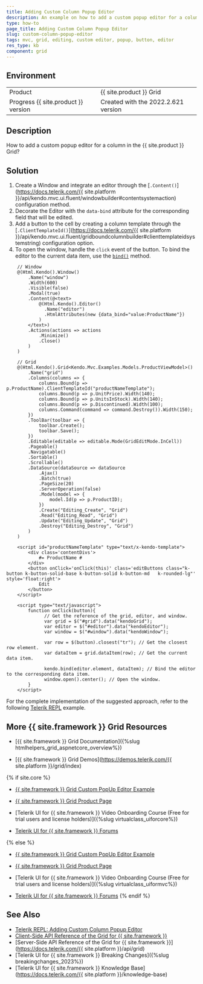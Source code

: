 ```yaml
---
title: Adding Custom Column Popup Editor
description: An example on how to add a custom popup editor for a column in the {{ site.product }} Grid.
type: how-to
page_title: Adding Custom Column Popup Editor
slug: custom-column-popup-editor
tags: mvc, grid, editing, custom editor, popup, button, editor
res_type: kb
component: grid
---
```


## Environment

<table>
 <tr>
  <td>Product</td>
  <td>{{ site.product }} Grid</td>
 </tr>
 <tr>
  <td>Progress {{ site.product }} version</td>
  <td>Created with the 2022.2.621 version</td>
 </tr>
</table>

## Description

How to add a custom popup editor for a column in the {{ site.product }} Grid?

## Solution

1. Create a Window and integrate an editor through the [`.Content()`](https://docs.telerik.com/{{ site.platform }}/api/kendo.mvc.ui.fluent/windowbuilder#contentsystemaction) configuration method.
1. Decorate the Editor with the `data-bind` attribute for the corresponding field that will be edited.
1. Add a button to the cell by creating a column template through the [`.ClientTemplateId()`](https://docs.telerik.com/{{ site.platform }}/api/kendo.mvc.ui.fluent/gridboundcolumnbuilder#clienttemplateidsystemstring) configuration option.
1. To open the window, handle the `click` event of the button. To bind the editor to the current data item, use the [`bind()`](https://docs.telerik.com/kendo-ui/api/javascript/kendo/methods/bind) method.

```Razor Index.cshtml
    // Window
    @(Html.Kendo().Window()
        .Name("window")
        .Width(600)
        .Visible(false)
        .Modal(true)
        .Content(@<text>
            @(Html.Kendo().Editor()
              .Name("editor")
              .HtmlAttributes(new {data_bind="value:ProductName"})
            ) 
        </text>)
        .Actions(actions => actions
            .Minimize()
            .Close()
        )
    )

    // Grid
    @(Html.Kendo().Grid<Kendo.Mvc.Examples.Models.ProductViewModel>()
        .Name("grid")
        .Columns(columns => {
            columns.Bound(p => p.ProductName).ClientTemplateId("productNameTemplate");
            columns.Bound(p => p.UnitPrice).Width(140);
            columns.Bound(p => p.UnitsInStock).Width(140);
            columns.Bound(p => p.Discontinued).Width(100);
            columns.Command(command => command.Destroy()).Width(150);
        })
        .ToolBar(toolbar => {
            toolbar.Create();
            toolbar.Save();
        })
        .Editable(editable => editable.Mode(GridEditMode.InCell))
        .Pageable()
        .Navigatable()
        .Sortable()
        .Scrollable()
        .DataSource(dataSource => dataSource
            .Ajax()
            .Batch(true)
            .PageSize(20)
            .ServerOperation(false)
            .Model(model => {
                model.Id(p => p.ProductID);
            })
            .Create("Editing_Create", "Grid")
            .Read("Editing_Read", "Grid")
            .Update("Editing_Update", "Grid")
            .Destroy("Editing_Destroy", "Grid")
        )
    )
```
```JS script.js
    <script id="productNameTemplate" type="text/x-kendo-template">
        <div class='contentDivs'>
            #= ProductName #
        </div>
        <button onClick='onClick(this)' class='editButtons class="k-button k-button-solid-base k-button-solid k-button-md   k-rounded-lg"' style='float:right'>
            Edit
        </button>
    </script> 

    <script type="text/javascript">
        function onClick(button){
              // Get the reference of the grid, editor, and window.
              var grid = $("#grid").data("kendoGrid");
              var editor = $("#editor").data("kendoEditor");
              var window = $("#window").data("kendoWindow");
        
              var row = $(button).closest("tr"); // Get the closest row element.
              var dataItem = grid.dataItem(row); // Get the current data item.
        
              kendo.bind(editor.element, dataItem); // Bind the editor to the corresponding data item.
              window.open().center(); // Open the window.
        }    
    </script>
```

For the complete implementation of the suggested approach, refer to the following [Telerik REPL](https://netcorerepl.telerik.com/GmuhlHvr25ivNIAS51) example.

## More {{ site.framework }} Grid Resources

* [{{ site.framework }} Grid Documentation]({%slug htmlhelpers_grid_aspnetcore_overview%})

* [{{ site.framework }} Grid Demos](https://demos.telerik.com/{{ site.platform }}/grid/index)

{% if site.core %}
* [{{ site.framework }} Grid Custom PopUp Editor Example](https://github.com/telerik/ui-for-aspnet-core-examples/blob/master/Telerik.Examples.Mvc/Telerik.Examples.Mvc/Views/Grid/CustomPopUpEditor.cshtml)

* [{{ site.framework }} Grid Product Page](https://www.telerik.com/aspnet-core-ui/grid)

* [Telerik UI for {{ site.framework }} Video Onboarding Course (Free for trial users and license holders)]({%slug virtualclass_uiforcore%})

* [Telerik UI for {{ site.framework }} Forums](https://www.telerik.com/forums/aspnet-core-ui)

{% else %}
* [{{ site.framework }} Grid Custom PopUp Editor Example](https://github.com/telerik/ui-for-aspnet-mvc-examples/tree/master/Telerik.Examples.Mvc/Telerik.Examples.Mvc/Areas/GridEditingCustomPopupEditor)

* [{{ site.framework }} Grid Product Page](https://www.telerik.com/aspnet-mvc/grid)

* [Telerik UI for {{ site.framework }} Video Onboarding Course (Free for trial users and license holders)]({%slug virtualclass_uiformvc%})

* [Telerik UI for {{ site.framework }} Forums](https://www.telerik.com/forums/aspnet-mvc)
{% endif %}

## See Also

* [Telerik REPL: Adding Custom Column Popup Editor](https://netcorerepl.telerik.com/GmuhlHvr25ivNIAS51)
* [Client-Side API Reference of the Grid for {{ site.framework }}](https://docs.telerik.com/kendo-ui/api/javascript/ui/grid)
* [Server-Side API Reference of the Grid for {{ site.framework }}](https://docs.telerik.com/{{ site.platform }}/api/grid)
* [Telerik UI for {{ site.framework }} Breaking Changes]({%slug breakingchanges_2023%})
* [Telerik UI for {{ site.framework }} Knowledge Base](https://docs.telerik.com/{{ site.platform }}/knowledge-base)
